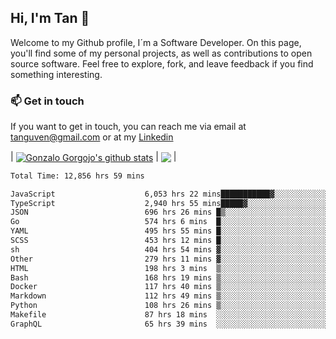 ## Hi, I'm Tan 👋

Welcome to my Github profile, I´m a Software Developer. On this page, you'll find some of my personal projects, as well as contributions to open source software. Feel free to explore, fork, and leave feedback if you find something interesting.

### 📫 Get in touch

If you want to get in touch, you can reach me via email at [tanguven@gmail.com](mailto:tanguven@gmail.com) or at my [Linkedin](https://www.linkedin.com/in/tanguven/)

| <a href="https://github.com/tnguven"><img align="center" src="https://github-readme-stats.vercel.app/api?username=tnguven&show_icons=true&include_all_commits=true&theme=gotham&hide_border=true" alt="Gonzalo Gorgojo's github stats" /></a> | <a href="https://github.com/tnguven"><img align="center" src="https://github-readme-stats.vercel.app/api/top-langs/?username=tnguven&layout=compact&theme=gotham&hide_border=true" /></a> |

<!--START_SECTION:waka-->

```txt
Total Time: 12,856 hrs 59 mins

JavaScript                    6,053 hrs 22 mins███████████▓░░░░░░░░░░░░░   46.08 %
TypeScript                    2,940 hrs 55 mins█████▓░░░░░░░░░░░░░░░░░░░   22.39 %
JSON                          696 hrs 26 mins █▒░░░░░░░░░░░░░░░░░░░░░░░   05.30 %
Go                            574 hrs 6 mins  █░░░░░░░░░░░░░░░░░░░░░░░░   04.37 %
YAML                          495 hrs 55 mins █░░░░░░░░░░░░░░░░░░░░░░░░   03.78 %
SCSS                          453 hrs 12 mins █░░░░░░░░░░░░░░░░░░░░░░░░   03.45 %
sh                            404 hrs 54 mins ▓░░░░░░░░░░░░░░░░░░░░░░░░   03.08 %
Other                         279 hrs 11 mins ▓░░░░░░░░░░░░░░░░░░░░░░░░   02.13 %
HTML                          198 hrs 3 mins  ▒░░░░░░░░░░░░░░░░░░░░░░░░   01.51 %
Bash                          168 hrs 19 mins ▒░░░░░░░░░░░░░░░░░░░░░░░░   01.28 %
Docker                        117 hrs 40 mins ▒░░░░░░░░░░░░░░░░░░░░░░░░   00.90 %
Markdown                      112 hrs 49 mins ▒░░░░░░░░░░░░░░░░░░░░░░░░   00.86 %
Python                        108 hrs 26 mins ▒░░░░░░░░░░░░░░░░░░░░░░░░   00.83 %
Makefile                      87 hrs 18 mins  ░░░░░░░░░░░░░░░░░░░░░░░░░   00.66 %
GraphQL                       65 hrs 39 mins  ░░░░░░░░░░░░░░░░░░░░░░░░░   00.50 %
```

<!--END_SECTION:waka-->
